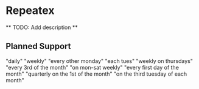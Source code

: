 Repeatex
========

** TODO: Add description **

## Planned Support

"daily"
"weekly"
"every other monday"
"each tues"
"weekly on thursdays"
"every 3rd of the month"
"on mon-sat weekly"
"every first day of the month"
"quarterly on the 1st of the month"
"on the third tuesday of each month"
